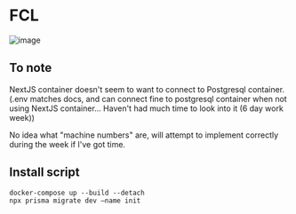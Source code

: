# FCL

![image](https://github.com/nathanvarano/fcl/assets/45152772/67bb8517-9f1c-42f3-ac22-43e6371554e2)


## To note
NextJS container doesn't seem to want to connect to Postgresql container. (.env matches docs, and can connect fine to postgresql container when not using NextJS container... Haven't had much time to look into it (6 day work week))

No idea what "machine numbers" are, will attempt to implement correctly during the week if I've got time.

## Install script

```shell
docker-compose up --build --detach
npx prisma migrate dev —name init
```
